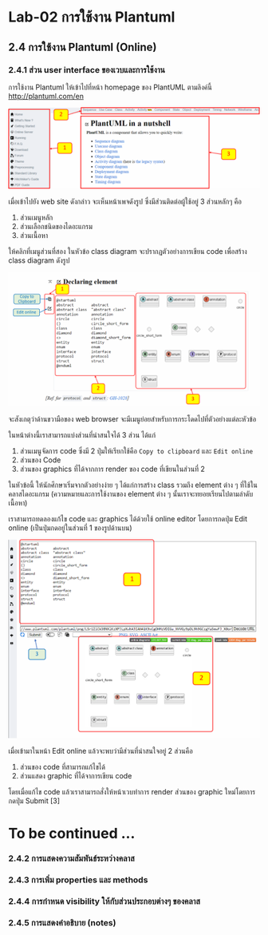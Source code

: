 # Lab-02 การใช้งาน Plantuml 

## 2.4 การใช้งาน Plantuml (Online)

### 2.4.1 ส่วน user interface ของเวบและการใช้งาน
การใช้งาน Plantuml ให้เข้าไปที่หน้า homepage  ของ PlantUML ตามลิงค์นี้  http://plantuml.com/en 


![](./Pictures/Pict-15-PlantUML-Homepage.png)

เมื่อเข้าไปยัง web site ดังกล่าว จะเห็นหน้าเพจดังรูป ซึ่งมีส่วนติดต่อผู้ใช้อยู่ 3 ส่วนหลักๆ คือ 

1. ส่วนเมนูหลัก
2. ส่วนเลือกชนิดของไดอะแกรม
3. ส่วนเนื้อหา

ให้คลิกที่เมนูส่วนที่สอง ในหัวข้อ class diagram จะปรากฏตัวอย่างการเขียน code เพื่อสร้าง class diagram ดังรูป



![](./Pictures/Pict-16-Class-diagram-example.png)

จะสังเกตุว่าด้านขวามือของ web browser จะมีเมนูย่อยสำหรับการกระโดดไปที่ตัวอย่างแต่ละหัวข้อ

ในหน้าต่างนี้เราสามารถแบ่งส่วนที่น่าสนใจได้ 3 ส่วน ได้แก่

1. ส่วนเมนูจัดการ code ซึ่งมี 2 ปุ่มให้เรียกใช้คือ `Copy to clipboard` และ `Edit online`
2. ส่วนของ Code
3. ส่วนของ graphics ที่ได้จากการ render ของ code ที่เขียนในส่วนที่ 2 

ในหัวข้อนี้ ให้นักศึกษาเริ่มจากตัวอย่างง่าย ๆ ได้แก่การสร้าง class รวมถึง element ต่าง ๆ ที่ใช้ในคลาสไดอะแกรม (ความหมายและการใช้งานของ element ต่าง ๆ นั้นเราจะทยอยเรียนไปตามลำดับเนื้อหา)  

เราสามารถทดลองแก้ไข code และ graphics ได้ด้วยใช้ online editor โดยการกดปุ่ม Edit online (เป็นปุ่มกดอยู่ในส่วนที่ 1 ของรูปด้านบน)


![](./Pictures/Pict-17-Class-diagram-edit-online.png)

เมื่อเข้ามาในหน้า Edit online แล้วจะพบว่ามีส่วนที่น่าสนใจอยู่ 2 ส่วนคือ 

1. ส่วนของ code ที่สามารถแก้ไขได้
2. ส่วนแสดง graphic ที่ได้จาการเขียน code 

โดยเมื่อแก้ไข code แล้วเราสามารถสั่งให้หน้าเวบทำการ render ส่วนของ graphic ใหม่โดยการกดปุ่ม Submit [3]



# To be continued ...    
### 2.4.2 การแสดงความสัมพันธ์ระหว่างคลาส



### 2.4.3 การเพิ่ม properties และ methods 




### 2.4.4 การกำหนด  visibility ให้กับส่วนประกอบต่างๆ ของคลาส 





### 2.4.5 การแสดงคำอธิบาย (notes)


